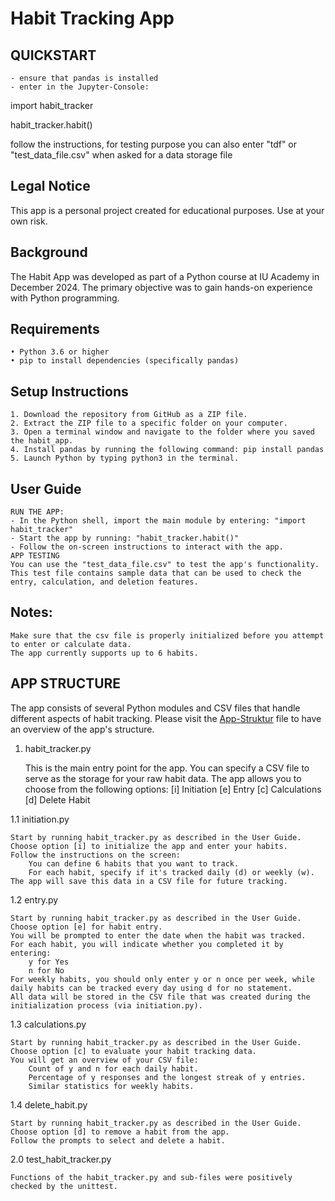# Habit Tracking App

## QUICKSTART 
    - ensure that pandas is installed
    - enter in the Jupyter-Console:


import habit_tracker

habit_tracker.habit()

follow the instructions, for testing purpose you can also enter "tdf" or "test_data_file.csv"
    when asked for a data storage file

## Legal Notice
This app is a personal project created for educational purposes. Use at your own risk.
## Background
The Habit App was developed as part of a Python course at IU Academy in December 2024. The primary objective was to gain hands-on experience with Python programming.
## Requirements
    • Python 3.6 or higher
    • pip to install dependencies (specifically pandas)

## Setup Instructions
    1. Download the repository from GitHub as a ZIP file.
    2. Extract the ZIP file to a specific folder on your computer.
    3. Open a terminal window and navigate to the folder where you saved the habit_app.
    4. Install pandas by running the following command: pip install pandas
    5. Launch Python by typing python3 in the terminal.
## User Guide
    RUN THE APP:
	- In the Python shell, import the main module by entering: "import habit_tracker"
	- Start the app by running: "habit_tracker.habit()"
    - Follow the on-screen instructions to interact with the app.
    APP TESTING
    You can use the "test_data_file.csv" to test the app's functionality. This test file contains sample data that can be used to check the entry, calculation, and deletion features.

## Notes:
    Make sure that the csv file is properly initialized before you attempt to enter or calculate data.
    The app currently supports up to 6 habits.

## APP STRUCTURE

The app consists of several Python modules and CSV files that handle different aspects of habit tracking. Please visit the [App-Struktur](./structure.txt) file to have an overview of the app's structure.



1. habit_tracker.py

    This is the main entry point for the app.
    You can specify a CSV file to serve as the storage for your raw habit data.
    The app allows you to choose from the following options:
        [i] Initiation
        [e] Entry
        [c] Calculations
        [d] Delete Habit

1.1 initiation.py

    Start by running habit_tracker.py as described in the User Guide.
    Choose option [i] to initialize the app and enter your habits.
    Follow the instructions on the screen:
        You can define 6 habits that you want to track.
        For each habit, specify if it's tracked daily (d) or weekly (w).
    The app will save this data in a CSV file for future tracking.

1.2 entry.py
    
    Start by running habit_tracker.py as described in the User Guide.
    Choose option [e] for habit entry.
    You will be prompted to enter the date when the habit was tracked.
    For each habit, you will indicate whether you completed it by entering:
        y for Yes
        n for No
    For weekly habits, you should only enter y or n once per week, while daily habits can be tracked every day using d for no statement.
    All data will be stored in the CSV file that was created during the initialization process (via initiation.py).

1.3 calculations.py

    Start by running habit_tracker.py as described in the User Guide.
    Choose option [c] to evaluate your habit tracking data.
    You will get an overview of your CSV file:
        Count of y and n for each daily habit.
        Percentage of y responses and the longest streak of y entries.
        Similar statistics for weekly habits.
    
1.4 delete_habit.py

    Start by running habit_tracker.py as described in the User Guide.
    Choose option [d] to remove a habit from the app.
    Follow the prompts to select and delete a habit.

2.0 test_habit_tracker.py

    Functions of the habit_tracker.py and sub-files were positively checked by the unittest.
